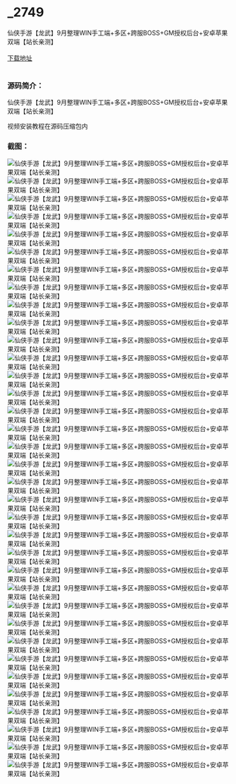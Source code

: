 # _2749
仙侠手游【龙武】9月整理WIN手工端+多区+跨服BOSS+GM授权后台+安卓苹果双端【站长亲测】
<br/></br>
[下载地址](https://www.uuid2.com/2749.html "下载地址")
<br/></br>
<h3>源码简介：</h3>
<p>仙侠手游【龙武】9月整理WIN手工端+多区+跨服BOSS+GM授权后台+安卓苹果双端【站长亲测】<p>
<p>视频安装教程在源码压缩包内<p>
<h3>截图：</h3>
<img src="https://www.uuid2.com/wp-content/uploads/img/202109/1a017a3929.jpg" alt="仙侠手游【龙武】9月整理WIN手工端+多区+跨服BOSS+GM授权后台+安卓苹果双端【站长亲测】"><img src="https://www.uuid2.com/wp-content/uploads/img/202109/3bea7d5940.jpg" alt="仙侠手游【龙武】9月整理WIN手工端+多区+跨服BOSS+GM授权后台+安卓苹果双端【站长亲测】"><img src="https://www.uuid2.com/wp-content/uploads/img/202109/63e944a697.jpg" alt="仙侠手游【龙武】9月整理WIN手工端+多区+跨服BOSS+GM授权后台+安卓苹果双端【站长亲测】"><img src="https://www.uuid2.com/wp-content/uploads/img/202109/13554ef185.jpg" alt="仙侠手游【龙武】9月整理WIN手工端+多区+跨服BOSS+GM授权后台+安卓苹果双端【站长亲测】"><img src="https://www.uuid2.com/wp-content/uploads/img/202109/bc3424b897.jpg" alt="仙侠手游【龙武】9月整理WIN手工端+多区+跨服BOSS+GM授权后台+安卓苹果双端【站长亲测】"><img src="https://www.uuid2.com/wp-content/uploads/img/202109/5b7f51d596.jpg" alt="仙侠手游【龙武】9月整理WIN手工端+多区+跨服BOSS+GM授权后台+安卓苹果双端【站长亲测】"><img src="https://www.uuid2.com/wp-content/uploads/img/202109/5b7f51d405.jpg" alt="仙侠手游【龙武】9月整理WIN手工端+多区+跨服BOSS+GM授权后台+安卓苹果双端【站长亲测】"><img src="https://www.uuid2.com/wp-content/uploads/img/202109/e75cf76757.jpg" alt="仙侠手游【龙武】9月整理WIN手工端+多区+跨服BOSS+GM授权后台+安卓苹果双端【站长亲测】"><img src="https://www.uuid2.com/wp-content/uploads/img/202109/1603f59917.jpg" alt="仙侠手游【龙武】9月整理WIN手工端+多区+跨服BOSS+GM授权后台+安卓苹果双端【站长亲测】"><img src="https://www.uuid2.com/wp-content/uploads/img/202109/e7642ce805.jpg" alt="仙侠手游【龙武】9月整理WIN手工端+多区+跨服BOSS+GM授权后台+安卓苹果双端【站长亲测】"><img src="https://www.uuid2.com/wp-content/uploads/img/202109/ae358c8383.jpg" alt="仙侠手游【龙武】9月整理WIN手工端+多区+跨服BOSS+GM授权后台+安卓苹果双端【站长亲测】"><img src="https://www.uuid2.com/wp-content/uploads/img/202109/ae358c8824.jpg" alt="仙侠手游【龙武】9月整理WIN手工端+多区+跨服BOSS+GM授权后台+安卓苹果双端【站长亲测】"><img src="https://www.uuid2.com/wp-content/uploads/img/202109/5087c5c429.jpg" alt="仙侠手游【龙武】9月整理WIN手工端+多区+跨服BOSS+GM授权后台+安卓苹果双端【站长亲测】"><img src="https://www.uuid2.com/wp-content/uploads/img/202109/95e5d01313.jpg" alt="仙侠手游【龙武】9月整理WIN手工端+多区+跨服BOSS+GM授权后台+安卓苹果双端【站长亲测】"><img src="https://www.uuid2.com/wp-content/uploads/img/202109/a2b3489222.jpg" alt="仙侠手游【龙武】9月整理WIN手工端+多区+跨服BOSS+GM授权后台+安卓苹果双端【站长亲测】"><img src="https://www.uuid2.com/wp-content/uploads/img/202109/a2b3489393.jpg" alt="仙侠手游【龙武】9月整理WIN手工端+多区+跨服BOSS+GM授权后台+安卓苹果双端【站长亲测】"><img src="https://www.uuid2.com/wp-content/uploads/img/202109/18db81e686.jpg" alt="仙侠手游【龙武】9月整理WIN手工端+多区+跨服BOSS+GM授权后台+安卓苹果双端【站长亲测】"><img src="https://www.uuid2.com/wp-content/uploads/img/202109/55d4aab153.jpg" alt="仙侠手游【龙武】9月整理WIN手工端+多区+跨服BOSS+GM授权后台+安卓苹果双端【站长亲测】"><img src="https://www.uuid2.com/wp-content/uploads/img/202109/1bed3ee698.jpg" alt="仙侠手游【龙武】9月整理WIN手工端+多区+跨服BOSS+GM授权后台+安卓苹果双端【站长亲测】"><img src="https://www.uuid2.com/wp-content/uploads/img/202109/595be62592.jpg" alt="仙侠手游【龙武】9月整理WIN手工端+多区+跨服BOSS+GM授权后台+安卓苹果双端【站长亲测】"><img src="https://www.uuid2.com/wp-content/uploads/img/202109/595be62191.jpg" alt="仙侠手游【龙武】9月整理WIN手工端+多区+跨服BOSS+GM授权后台+安卓苹果双端【站长亲测】"><img src="https://www.uuid2.com/wp-content/uploads/img/202109/b5bd11e158.jpg" alt="仙侠手游【龙武】9月整理WIN手工端+多区+跨服BOSS+GM授权后台+安卓苹果双端【站长亲测】"><img src="https://www.uuid2.com/wp-content/uploads/img/202109/b5bd11e703.jpg" alt="仙侠手游【龙武】9月整理WIN手工端+多区+跨服BOSS+GM授权后台+安卓苹果双端【站长亲测】"><img src="https://www.uuid2.com/wp-content/uploads/img/202109/e4609cd920.jpg" alt="仙侠手游【龙武】9月整理WIN手工端+多区+跨服BOSS+GM授权后台+安卓苹果双端【站长亲测】"><img src="https://www.uuid2.com/wp-content/uploads/img/202109/3949851692.jpg" alt="仙侠手游【龙武】9月整理WIN手工端+多区+跨服BOSS+GM授权后台+安卓苹果双端【站长亲测】"><img src="https://www.uuid2.com/wp-content/uploads/img/202109/2a8ea79822.jpg" alt="仙侠手游【龙武】9月整理WIN手工端+多区+跨服BOSS+GM授权后台+安卓苹果双端【站长亲测】"><img src="https://www.uuid2.com/wp-content/uploads/img/202109/76ad2ca308.jpg" alt="仙侠手游【龙武】9月整理WIN手工端+多区+跨服BOSS+GM授权后台+安卓苹果双端【站长亲测】"><img src="https://www.uuid2.com/wp-content/uploads/img/202109/847f269720.jpg" alt="仙侠手游【龙武】9月整理WIN手工端+多区+跨服BOSS+GM授权后台+安卓苹果双端【站长亲测】"><img src="https://www.uuid2.com/wp-content/uploads/img/202109/4b9af79474.jpg" alt="仙侠手游【龙武】9月整理WIN手工端+多区+跨服BOSS+GM授权后台+安卓苹果双端【站长亲测】"><img src="https://www.uuid2.com/wp-content/uploads/img/202109/b22f262932.jpg" alt="仙侠手游【龙武】9月整理WIN手工端+多区+跨服BOSS+GM授权后台+安卓苹果双端【站长亲测】"><img src="https://www.uuid2.com/wp-content/uploads/img/202109/b22f262298.jpg" alt="仙侠手游【龙武】9月整理WIN手工端+多区+跨服BOSS+GM授权后台+安卓苹果双端【站长亲测】"><img src="https://www.uuid2.com/wp-content/uploads/img/202109/af1edf8402.jpg" alt="仙侠手游【龙武】9月整理WIN手工端+多区+跨服BOSS+GM授权后台+安卓苹果双端【站长亲测】"><img src="https://www.uuid2.com/wp-content/uploads/img/202109/25311eb220.jpg" alt="仙侠手游【龙武】9月整理WIN手工端+多区+跨服BOSS+GM授权后台+安卓苹果双端【站长亲测】"><img src="https://www.uuid2.com/wp-content/uploads/img/202109/f4854b0616.jpg" alt="仙侠手游【龙武】9月整理WIN手工端+多区+跨服BOSS+GM授权后台+安卓苹果双端【站长亲测】"><img src="https://www.uuid2.com/wp-content/uploads/img/202109/7ddf6f9715.jpg" alt="仙侠手游【龙武】9月整理WIN手工端+多区+跨服BOSS+GM授权后台+安卓苹果双端【站长亲测】">
